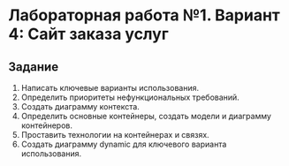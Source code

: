 # Лабораторная работа №1. Вариант 4: Сайт заказа услуг

## Задание
1. Написать ключевые варианты использования.
2. Определить приоритеты нефункциональных требований.
3. Создать диаграмму контекста.
4. Определить основные контейнеры, создать модели и диаграмму контейнеров.
5. Проставить технологии на контейнерах и связях.
6. Создать диаграмму dynamic для ключевого варианта использования.
